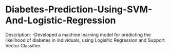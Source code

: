 # Diabetes-Prediction-Using-SVM-And-Logistic-Regression

Description:
              -Developed a machine learning model for predicting the likelihood of diabetes in individuals, using Logisitic Regression and Support Vector Classifier.
